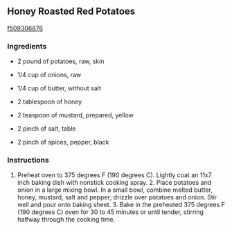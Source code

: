 ## Honey Roasted Red Potatoes

[f509306876](http://tastykitchen.com/recipes/sidedishes/honey-roasted-red-potatoes/)

### Ingredients

 - 2 pound of potatoes, raw, skin

 - 1/4 cup of onions, raw

 - 1/4 cup of butter, without salt

 - 2 tablespoon of honey

 - 2 teaspoon of mustard, prepared, yellow

 - 2 pinch of salt, table

 - 2 pinch of spices, pepper, black

### Instructions

1. Preheat oven to 375 degrees F (190 degrees C). Lightly coat an 11x7 inch baking dish with nonstick cooking spray. 2. Place potatoes and onion in a large mixing bowl. In a small bowl, combine melted butter, honey, mustard, salt and pepper; drizzle over potatoes and onion. Stir well and pour onto baking sheet. 3. Bake in the preheated 375 degrees F (190 degrees C) oven for 30 to 45 minutes or until tender, stirring halfway through the cooking time.